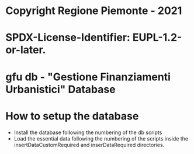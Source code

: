 
# Copyright Regione Piemonte - 2021
# SPDX-License-Identifier: EUPL-1.2-or-later.


# gfu db -  "Gestione Finanziamenti Urbanistici" Database

# How to setup the database

- Install the database following the numbering of the db scripts
- Load the essential data  following the numbering of the scripts inside the insertDataCustomRequired and inserDataRequired directories.

 

